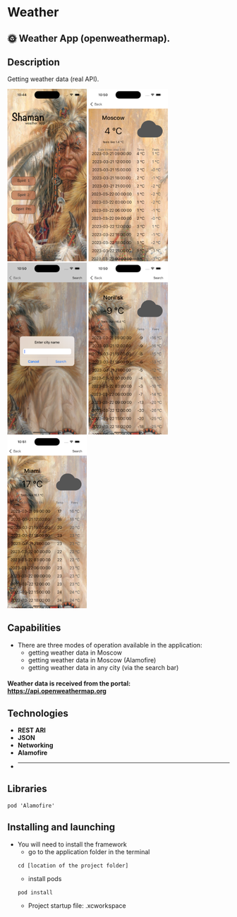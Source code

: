 # Weather

## 🌞 Weather App (openweathermap).

## Description
<p> Getting weather data (real API). </p>

<p>
 <img style="width: 180px;" src="https://github.com/NovikovaOlga/novikovaolga/blob/main/Other/Weather/screen1.png">
 <img style="width: 180px;" src="https://github.com/NovikovaOlga/novikovaolga/blob/main/Other/Weather/screen2.png">
 <img style="width: 180px;" src="https://github.com/NovikovaOlga/novikovaolga/blob/main/Other/Weather/screen3.png">
 <img style="width: 180px;" src="https://github.com/NovikovaOlga/novikovaolga/blob/main/Other/Weather/screen4.png">
 <img style="width: 180px;" src="https://github.com/NovikovaOlga/novikovaolga/blob/main/Other/Weather/screen5.png">
<p>

## Capabilities
 
- There are three modes of operation available in the application:
    - getting weather data in Moscow 
    - getting weather data in Moscow (Alamofire)
    - getting weather data in any city (via the search bar)

#### Weather data is received from the portal: https://api.openweathermap.org

## Technologies
 - **REST ARI**
 - **JSON**
 - **Networking**
 - **Alamofire**
 - ****
 
## Libraries
 ```
 pod 'Alamofire'
```

## Installing and launching 
- You will need to install the framework
    - go to the application folder in the terminal
     ```
   cd [location of the project folder]
    ```
    - install pods
    ```
   pod install
    ```
    - Project startup file: .xcworkspace
